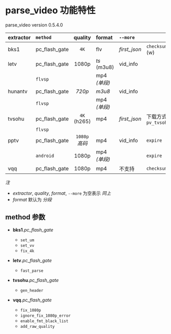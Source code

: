 <!-- features.md, parse_video/doc/
   - language: Chinese (zh_cn) 
  -->

# parse_video 功能特性
parse_video version 0.5.4.0

| extractor | `method` | quality | format | `--more` |     |
| :-------- | :------- | :-----: | :----- | :------- | :-- |
| bks1      | pc_flash_gate | `4K`          | flv         | *first_json* | `checksum.md5`, (w) |
| letv      | pc_flash_gate | 1080p         | *ts* (m3u8) | vid_info     | |
|           | `flvsp`       |               | mp4 *(单段)* |              | |
| hunantv   | pc_flash_gate | *720p*        | *m3u8*      | vid_info     | |
|           | `flvsp`       |               | mp4 *(单段)* |              | |
| tvsohu    | pc_flash_gate | `4K` (h265)   | mp4         | *first_json* | 下载方式 `pv_tvsohu_http` |
|           | `flvsp`       |               |             |              | |
| pptv      | pc_flash_gate | `1080p` *高码* | mp4         | vid_info     | `expire` |
|           | `android`     | 1080p         | mp4 *(单段)* |              | `expire` |
| vqq       | pc_flash_gate | 1080p         | mp4         | 不支持        | `checksum.md5` |

*注*

+ *extractor*, *quality*, *format*, `--more` 为空表示 *同上*
+ *format* 默认为 *分段*

## method 参数

+ **bks1**.*pc_flash_gate*
  
  + `set_um`
  + `set_vv`
  + `fix_4k`

+ **letv**.*pc_flash_gate*
  
  + `fast_parse`

+ **tvsohu**.*pc_flash_gate*
  
  + `gen_header`

+ **vqq**.*pc_flash_gate*
  
  + `fix_1080p`
  + `ignore_fix_1080p_error`
  + `enable_fmt_black_list`
  + `add_raw_quality`


<!-- end features.md -->


